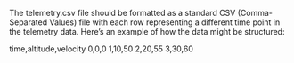The telemetry.csv file should be formatted as a standard CSV (Comma-Separated Values) file with each row representing a different time point in the telemetry data. Here’s an example of how the data might be structured:

time,altitude,velocity
0,0,0
1,10,50
2,20,55
3,30,60
